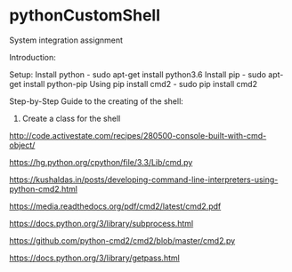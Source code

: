 # pythonCustomShell
System integration assignment

Introduction:

Setup:
Install python - sudo apt-get install python3.6
Install pip    - sudo apt-get install python-pip
Using pip install cmd2 - sudo pip install cmd2

Step-by-Step Guide to the creating of the shell:

1. Create a class for the shell

http://code.activestate.com/recipes/280500-console-built-with-cmd-object/

https://hg.python.org/cpython/file/3.3/Lib/cmd.py

https://kushaldas.in/posts/developing-command-line-interpreters-using-python-cmd2.html

https://media.readthedocs.org/pdf/cmd2/latest/cmd2.pdf

https://docs.python.org/3/library/subprocess.html

https://github.com/python-cmd2/cmd2/blob/master/cmd2.py

https://docs.python.org/3/library/getpass.html
